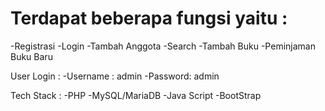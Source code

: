 # Terdapat beberapa fungsi yaitu :
 -Registrasi
 -Login 
 -Tambah Anggota
 -Search
 -Tambah Buku
 -Peminjaman Buku Baru

 User Login :
 -Username : admin 
 -Password: admin

 Tech Stack :
 -PHP
 -MySQL/MariaDB
 -Java Script
 -BootStrap

